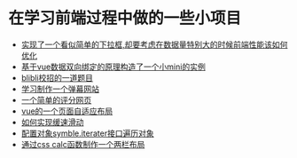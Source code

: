 在学习前端过程中做的一些小项目
===
* [实现了一个看似简单的下拉框,却要考虑在数据量特别大的时候前端性能该如何优化](https://github.com/hux1ao/-/tree/master/%E7%AC%94%E8%AF%95-%E4%B8%8B%E6%8B%89%E6%A1%86)
* [基于vue数据双向绑定的原理构造了一个小mini的实例](https://github.com/hux1ao/-/tree/master/vue/vue%E6%95%B0%E6%8D%AE%E5%8F%8C%E5%90%91%E7%BB%91%E5%AE%9A%E5%8E%9F%E7%90%86%E5%AE%9E%E4%BE%8B)
* [blibli校招的一道题目](https://github.com/hux1ao/-/blob/master/blibli.html)
* [学习制作一个弹幕网站](https://github.com/hux1ao/-/blob/master/danmu.html)
* [一个简单的评分网页](https://github.com/hux1ao/-/blob/master/star.html)
* [vue的一个页面自适应布局](https://github.com/hux1ao/-/blob/master/%E6%95%B4%E9%A1%B5%E9%AB%98%E5%BA%A6%E8%87%AA%E9%80%82%E5%BA%94.vue)
* [如何实现缓速滑动](https://github.com/hux1ao/-/blob/master/%E7%BC%93%E9%80%9F%E6%BB%91%E5%8A%A8.html)
* [配置对象symble.iterater接口遍历对象](https://github.com/hux1ao/-/blob/master/%E9%81%8D%E5%8E%86%E5%AF%B9%E8%B1%A1.html)
* [通过css calc函数制作一个两栏布局](https://github.com/hux1ao/-/blob/master/css-calc.html)